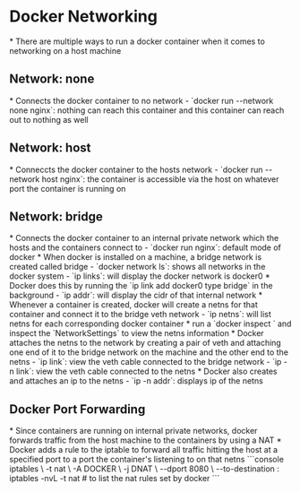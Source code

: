 <h1>Docker Networking</h1>
* There are multiple ways to run a docker container when it comes to networking on a host machine
<h2>Network: none</h2>
* Connects the docker container to no network
  - `docker run --network none nginx`: nothing can reach this container and this container can reach out to nothing as well
<h2>Network: host</h2>
* Conneccts the docker container to the hosts network
  - `docker run --network host nginx`: the container is accessible via the host on whatever port the container is running on
<h2>Network: bridge</h2>
* Connects the docker container to an internal private network which the hosts and the containers connect to
  - `docker run nginx`: default mode of docker
* When docker is installed on a machine, a bridge network is created called bridge
  - `docker network ls`: shows all networks in the docker system
  - `ip links`: will display the docker network is docker0
    * Docker does this by running the `ip link add docker0 type bridge` in the background
  - `ip addr`: will display the cidr of that internal network
* Whenever a container is created, docker will create a netns for that container and connect it to the bridge veth network
  - `ip netns`: will list netns for each corresponding docker container
    * run a `docker inspect <containerID>` and inspect the `NetworkSettings` to view the netns information
* Docker attaches the netns to the network by creating a pair of veth and attaching one end of it to the bridge network on the machine and the other end to the netns
  - `ip link`: view the veth cable connected to the bridge network
  - `ip -n <netns> link`: view the veth cable connected to the netns
* Docker also creates and attaches an ip to the netns
  - `ip -n <netns> addr`: displays ip of the netns
<h2>Docker Port Forwarding</h2>
* Since containers are running on internal private networks, docker forwards traffic from the host machine to the containers by using a NAT
  * Docker adds a rule to the iptable to forward all traffic hitting the host at a specified port to a port the container's listening to on that netns
     ```console
        iptables \
            -t nat \
            -A DOCKER \
            -j DNAT \
            --dport 8080 \
            --to-destination <netns-ip-addr>:<port>
        iptables -nvL -t nat # to list the nat rules set by docker
     ```
